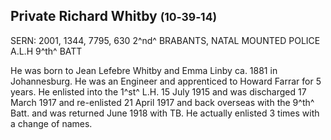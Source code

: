 ## Private Richard Whitby <small>(10‑39‑14)</small>

SERN: 2001, 1344, 7795, 630 2^nd^ BRABANTS, NATAL MOUNTED POLICE A.L.H 9^th^ BATT

He was born to Jean Lefebre Whitby and Emma Linby ca. 1881 in Johannesburg. He was an Engineer and apprenticed to Howard Farrar for 5 years. He enlisted into the 1^st^ L.H. 15 July 1915 and was discharged 17 March 1917 and re-enlisted 21 April 1917 and back overseas with the 9^th^ Batt. and was returned June 1918 with TB. He actually enlisted 3 times with a change of names.
